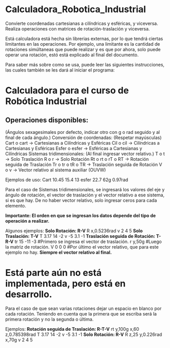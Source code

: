 # Calculadora_Robotica_Industrial
Convierte coordenadas cartesianas a cilíndricas y esféricas, y viceversa. Realiza operaciones con matrices de rotación-traslación y viceversa.

Está calculadora está hecha sin librerias externas, por lo que tendrá ciertas limitantes en las operaciones.
Por ejemplo, una limitante es la cantidad de rotaciones simúltaneas que puede realizar y es que por ahora, solo puede operar una rotación, estó está explicado al final del documento.

Para saber más sobre como se usa, puede leer las siguientes instrucciones, las cuales también se les dará al iniciar el programa:

# **Calculadora para el curso de Robótica Industrial**
## Operaciones disponibles:
(Ángulos sexagesimales por defecto, indicar otro con g o rad seguido y al final de cada ángulo.)
    Conversión de coordenadas: (Respetar mayúsculas)
        Cart o cart -> Cartesianas a Cilíndricas y Esféricas
        Cil o cil -> Cilíndricas a Cartesianas y Esféricas
        Esfer o esfer -> Esféricas a Cartesianas y Cilíndricas
    Sistemas tridimensionales: (Al final ingresar vector relativo.)
        T o t -> Solo Traslación
        R o r -> Solo Rotación
        Rt o rt o rT o RT -> Rotación seguida de Traslación
        Tr o tr o tR o TR -> Traslación seguida de Rotación
        V o v -> Vector relativo al sistema auxiliar (OUVW)

Ejemplos de uso:
    Cart 10.45 15.4 13
    esfer 22.7 62g 0.97rad

Para el caso de Sistemas tridimensionales, se ingresará los valores del eje y ángulo de rotación,
el vector de traslación y el vector relativo a ese sistema, si es que hay.
De no haber vector relativo, solo ingresar ceros para cada elemento.

**Importante: El orden en que se ingresan los datos depende del tipo de operación a realizar.**

Algunos ejemplos:
    **Solo Rotación: R-V**
    R x,0.5236rad
    v 2 4 5
    **Solo Traslación: T-V**
    T 3.17 14 -2
    v -5 3.1 -1
    **Traslación seguida de Rotación: T-R-V**
    tr 15 -11 -3    #Primero se ingresa el vector de traslación.
    r y,50g         #Luego la matriz de rotación.
    V 0 0 0         #Por último el vector relativo, que para este ejemplo no hay.
    **Siempre el vector relativo al final.**

# Está parte aún no está implementada, pero está en desarrollo.
Para el caso de que sean varias rotaciones dejar un espacio en blanco por cada rotación.
Teniendo en cuenta que la primera que se escriba será la primera rotación y no la segunda o última.

Ejemplos:
    **Rotación seguida de Traslación: R-T-V**
    rt y,100g x,60 z,0.785398rad
    T 3.17 14 -2
    v -5 3.1 -1
    **Solo Rotación: R-V**
    R z,25 y,0.226rad x,70g
    v 2 4 5
